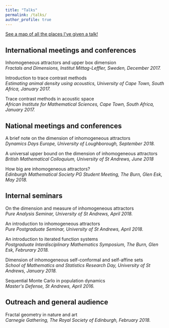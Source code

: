 ```yaml
---
title: "Talks"
permalink: /talks/
author_profile: true
---
```


[See a map of all the places I've given a talk!](https://stuartburrell.github.io/stuartburrell/talkmap.html)

## International meetings and conferences
Inhomogeneous attractors and upper box dimension  
*Fractals and Dimensions, Institut Mittag-Leffler, Sweden, December 2017.*  

Introduction to trace contrast methods  
*Estimating animal density using acoustics, University of Cape Town, South Africa, January 2017.*    

Trace contrast methods in acoustic space  
*African Institute for Mathematical Sciences, Cape Town, South Africa, January 2017.*  

## National meetings and conferences
A brief note on the dimension of inhomogeneous attractors  
*Dynamics Days Europe, University of Loughborough, September 2018.*  

A universal upper bound on the dimension of inhomogeneous attractors  
*British Mathematical Colloquium, University of St Andrews, June 2018*  

How big are inhomogeneous attractors?  
*Edinburgh Mathematical Society PG Student Meeting, The Burn, Glen Esk, May 2018.*  

## Internal seminars
On the dimension and measure of inhomogeneous attractors  
*Pure Analysis Seminar, University of St Andrews, April 2018.*  

An introduction to inhomogeneous attractors  
*Pure Postgraduate Seminar, University of St Andrews, April 2018.*

An introduction to iterated function systems  
*Postgraduate Interdisciplinary Mathematics Symposium, The Burn, Glen Esk, Februrary 2018.*  

Dimension of inhomogeneous self-conformal and self-affine sets  
*School of Mathematics and Statistics Research Day, University of St Andrews, January 2018.*  

Sequential Monte Carlo in population dynamics  
*Master's Defense, St Andrews, April 2016.*

## Outreach and general audience
Fractal geometry in nature and art  
*Carnegie Gathering, The Royal Society of Edinburgh, February 2018.*  
